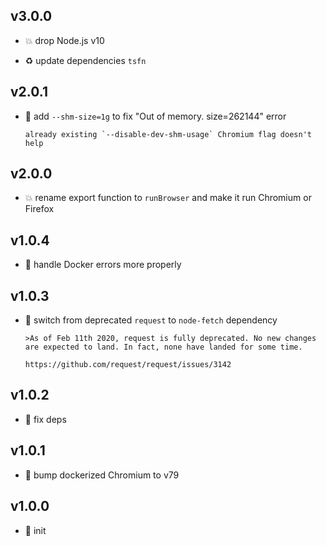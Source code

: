 ## v3.0.0

* 💥 drop Node.js v10

* ♻️ update dependencies `tsfn`

## v2.0.1

* 🐞 add `--shm-size=1g` to fix "Out of memory. size=262144" error

  ```
  already existing `--disable-dev-shm-usage` Chromium flag doesn't help
  ```

## v2.0.0

* 💥 rename export function to `runBrowser` and make it run Chromium or Firefox

## v1.0.4

* 🐞 handle Docker errors more properly

## v1.0.3

* 🐞 switch from deprecated `request` to `node-fetch` dependency

  ```
  >As of Feb 11th 2020, request is fully deprecated. No new changes are expected to land. In fact, none have landed for some time.
  
  https://github.com/request/request/issues/3142
  ```

## v1.0.2

* 🐞 fix deps

## v1.0.1

* 🐞 bump dockerized Chromium to v79

## v1.0.0

* 🐣 init
